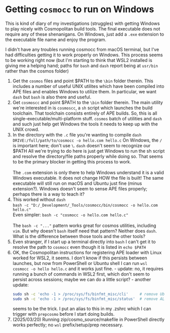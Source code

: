 # Getting `cosmocc` to run on Windows

This is kind of diary of my investigations (struggles) with getting Windows to play nicely with Cosmopolitan build tools. The final executable does not require any of these shenanigans. On Windows, just add a `.exe` extension to the executable file name and enjoy the program.

I didn't have any troubles running cosmocc from macOS terminal, but I've had difficulties getting it to work properly on Windows. This process seems to be working right now (but I'm starting to think that WSL2 installed is giving me a helping hand; paths for `bash` and `dash` report being at `usr/bin` rather than the cosmos folder)

  1. Get the `cosmos` files and point $PATH to the `\bin` folder therein. This includes a number of useful UNIX utilites which have been compiled into APE files and enables Windows to utilize them. In particular, we want `dash` but `bash` is also there and useful.
  1. Get `cosmoscc` and point $PATH to the `\bin` folder therein. The main utility we're interested in is `cosmoscc`, a `sh` script which launches the build toolchain. That toolchain consists entirely of APE builds. So, this is all single-executable/multi-platform stuff. `cosmos` batch of utilities and `dash` and such just help get Windows the tools it needs to keep up with the UNIX crowd.
  1. In the directory with the `.c` file you're wanting to compile
     `dash DRIVE:/full/path/to/cosmocc -o hello.com hello.c`
     On Windows, the `/` is important here; don't use `\`. `dash` doesn't seem to recognize our $PATH All we're trying to do here is just get Windows to run the sh script and resolve the directory/file paths properly while doing so. That seems to be the primary blocker in getting this process to work.<br><br>The `.com` extension is only there to help Windows understand it is a valid Windows executable. It does not change HOW the file is built! The same executable will still run on macOS and Ubuntu just fine (minus extension?). Windows doesn't seem to sense APE files properly; perhaps there is a way to teach it?
  1. This worked without `dash`<br>
`bash -c "D:/_Development/_Tools/cosmocc/bin/cosmocc -o hello.com hello.c"`<br>
Even simpler: `bash -c "cosmocc -o hello.com hello.c"`<br><br>
  The `bash -c "..."` pattern works great for cosmos utilities, including `vim`. But why doesn't `bash` itself need that pattern? Neither does `dash`. What is the difference between those tools and the other tools?
  1. Even stranger, if I start up a terminal directly into `bash` I can't get it to resolve the path to `cosmocc` even though it is listed in `echo $PATH`
  1. OK, the Cosmopolitan instructions for registering APE loader with Linux worked for WSL2, it seems. I don't know if this persists between launches, but now from PowerShell or Ubuntu shell I can run `wsl cosmocc -o hello hello.c` and it works just fine.
    - update: no, it requires running a bunch of commands in WSL2 first, which don't seem to persist across sessions; maybe we can do a little script?
    - another update:
      ```bash
      sudo sh -c 'echo -1 > /proc/sys/fs/binfmt_misc/cli'     # remove Ubuntu's MZ interpreter
      sudo sh -c 'echo -1 > /proc/sys/fs/binfmt_misc/status'  # remove ALL binfmt_misc entries
      ```
      seems to be the trick. I put an alias to this in my .zshrc which I can trigger with `prepcosmo` before I start doing builds.
1. (2025/03/20) Running zip/cosmo_source/makefile in PowerShell directly works perfectly; no `wsl` prefix/setup/prep necessary.
